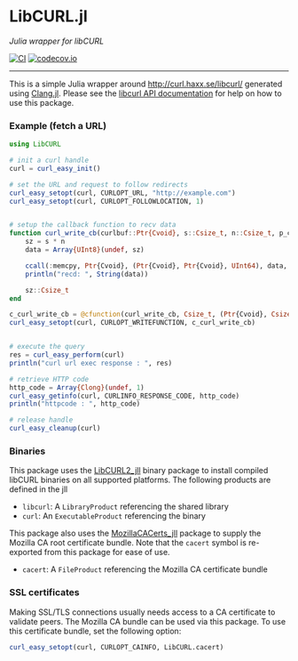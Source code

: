 LibCURL.jl
==========

*Julia wrapper for libCURL*

[![CI](https://github.com/JuliaWeb/LibCURL.jl/actions/workflows/ci.yml/badge.svg)](https://github.com/JuliaWeb/LibCURL.jl/actions/workflows/ci.yml)
[![codecov.io](http://codecov.io/github/JuliaWeb/LibCURL.jl/coverage.svg?branch=master)](http://codecov.io/github/JuliaWeb/LibCURL.jl?branch=master)

---
This is a simple Julia wrapper around http://curl.haxx.se/libcurl/ generated using [Clang.jl](https://github.com/ihnorton/Clang.jl). Please see the [libcurl API documentation](https://curl.haxx.se/libcurl/c/) for help on how to use this package.

### Example (fetch a URL)

```julia
using LibCURL

# init a curl handle
curl = curl_easy_init()

# set the URL and request to follow redirects
curl_easy_setopt(curl, CURLOPT_URL, "http://example.com")
curl_easy_setopt(curl, CURLOPT_FOLLOWLOCATION, 1)


# setup the callback function to recv data
function curl_write_cb(curlbuf::Ptr{Cvoid}, s::Csize_t, n::Csize_t, p_ctxt::Ptr{Cvoid})
    sz = s * n
    data = Array{UInt8}(undef, sz)

    ccall(:memcpy, Ptr{Cvoid}, (Ptr{Cvoid}, Ptr{Cvoid}, UInt64), data, curlbuf, sz)
    println("recd: ", String(data))

    sz::Csize_t
end

c_curl_write_cb = @cfunction(curl_write_cb, Csize_t, (Ptr{Cvoid}, Csize_t, Csize_t, Ptr{Cvoid}))
curl_easy_setopt(curl, CURLOPT_WRITEFUNCTION, c_curl_write_cb)


# execute the query
res = curl_easy_perform(curl)
println("curl url exec response : ", res)

# retrieve HTTP code
http_code = Array{Clong}(undef, 1)
curl_easy_getinfo(curl, CURLINFO_RESPONSE_CODE, http_code)
println("httpcode : ", http_code)

# release handle
curl_easy_cleanup(curl)

```

### Binaries

This package uses the [LibCURL2_jll](https://github.com/maxfadson/LibCURL2_jll.jl) binary package to install compiled libCURL binaries on all supported platforms. The following products are defined in the jll

* `libcurl`: A `LibraryProduct` referencing the shared library
* `curl`: An `ExecutableProduct` referencing the binary

This package also uses the [MozillaCACerts_jll](https://github.com/JuliaBinaryWrappers/MozillaCACerts_jll.jl) package to supply the Mozilla CA root certificate bundle. Note that the `cacert` symbol is re-exported from this package for ease of use.

* `cacert`: A `FileProduct` referencing the Mozilla CA certificate bundle

### SSL certificates

Making SSL/TLS connections usually needs access to a CA certificate to validate peers. The Mozilla CA bundle can be used via this package. To use this certificate bundle, set the following option:

```julia
curl_easy_setopt(curl, CURLOPT_CAINFO, LibCURL.cacert)
```
